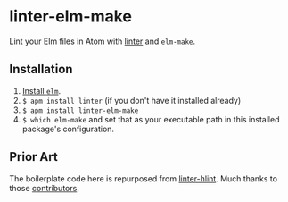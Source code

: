# linter-elm-make

Lint your Elm files in Atom with [linter](https://github.com/atom-community/linter) and `elm-make`.

## Installation

1. [Install `elm`](http://elm-lang.org/install).
1. `$ apm install linter` (if you don't have it installed already)
1. `$ apm install linter-elm-make`
1. `$ which elm-make` and set that as your executable path in this installed package's configuration.

## Prior Art

The boilerplate code here is repurposed from [linter-hlint](https://github.com/AtomLinter/linter-hlint). Much thanks to those [contributors](https://github.com/AtomLinter/linter-hlint/graphs/contributors).
